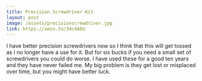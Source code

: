 ```yaml
---
title: Precision Screwdriver Kit
layout: post
image: /assets/precisionscrewdriver.jpg
link: https://amzn.to/34c4A6U
---
```


I have better precision screwdrivers now so I think that this will get tossed as I no longer have a use for it. But for six bucks if you need a small set of screwdrivers you could do worse. I have used these for a good ten years and they have never failed me. My big problem is they get lost or misplaced over time, but you might have better luck.